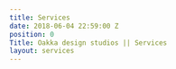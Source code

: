 ```yaml
---
title: Services
date: 2018-06-04 22:59:00 Z
position: 0
Title: Oakka design studios || Services
layout: services
---
```


